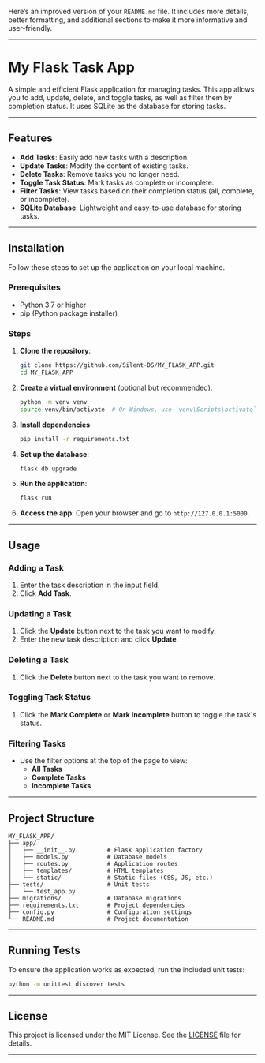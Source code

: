 Here’s an improved version of your `README.md` file. It includes more details, better formatting, and additional sections to make it more informative and user-friendly.

---

# My Flask Task App

A simple and efficient Flask application for managing tasks. This app allows you to add, update, delete, and toggle tasks, as well as filter them by completion status. It uses SQLite as the database for storing tasks.

---

## Features

- **Add Tasks**: Easily add new tasks with a description.
- **Update Tasks**: Modify the content of existing tasks.
- **Delete Tasks**: Remove tasks you no longer need.
- **Toggle Task Status**: Mark tasks as complete or incomplete.
- **Filter Tasks**: View tasks based on their completion status (all, complete, or incomplete).
- **SQLite Database**: Lightweight and easy-to-use database for storing tasks.

---

## Installation

Follow these steps to set up the application on your local machine.

### Prerequisites

- Python 3.7 or higher
- pip (Python package installer)

### Steps

1. **Clone the repository**:
   ```bash
   git clone https://github.com/Silent-DS/MY_FLASK_APP.git
   cd MY_FLASK_APP
   ```

2. **Create a virtual environment** (optional but recommended):
   ```bash
   python -m venv venv
   source venv/bin/activate  # On Windows, use `venv\Scripts\activate`
   ```

3. **Install dependencies**:
   ```bash
   pip install -r requirements.txt
   ```

4. **Set up the database**:
   ```bash
   flask db upgrade
   ```

5. **Run the application**:
   ```bash
   flask run
   ```

6. **Access the app**:
   Open your browser and go to `http://127.0.0.1:5000`.

---

## Usage

### Adding a Task
1. Enter the task description in the input field.
2. Click **Add Task**.

### Updating a Task
1. Click the **Update** button next to the task you want to modify.
2. Enter the new task description and click **Update**.

### Deleting a Task
1. Click the **Delete** button next to the task you want to remove.

### Toggling Task Status
1. Click the **Mark Complete** or **Mark Incomplete** button to toggle the task's status.

### Filtering Tasks
- Use the filter options at the top of the page to view:
  - **All Tasks**
  - **Complete Tasks**
  - **Incomplete Tasks**

---

## Project Structure

```
MY_FLASK_APP/
├── app/
│   ├── __init__.py         # Flask application factory
│   ├── models.py           # Database models
│   ├── routes.py           # Application routes
│   ├── templates/          # HTML templates
│   └── static/             # Static files (CSS, JS, etc.)
├── tests/                  # Unit tests
│   └── test_app.py
├── migrations/             # Database migrations
├── requirements.txt        # Project dependencies
├── config.py               # Configuration settings
└── README.md               # Project documentation
```

---

## Running Tests

To ensure the application works as expected, run the included unit tests:

```bash
python -m unittest discover tests
```

---


## License

This project is licensed under the MIT License. See the [LICENSE](LICENSE) file for details.

---
